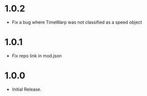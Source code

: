 # 1.0.2
- Fix a bug where TimeWarp was not classified as a speed object

# 1.0.1
- Fix repo link in mod.json

# 1.0.0
- Initial Release.
